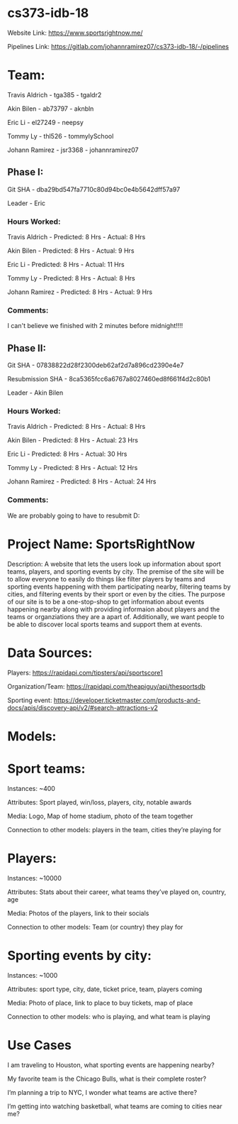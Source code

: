 # cs373-idb-18

Website Link: https://www.sportsrightnow.me/

Pipelines Link: https://gitlab.com/johannramirez07/cs373-idb-18/-/pipelines

# Team: 
Travis Aldrich - tga385 - tgaldr2

Akin Bilen - ab73797 - aknbln

Eric Li - el27249 - neepsy

Tommy Ly - thl526 - tommylySchool

Johann Ramirez - jsr3368 - johannramirez07

## Phase I:
Git SHA - dba29bd547fa7710c80d94bc0e4b5642dff57a97

Leader - Eric

### Hours Worked:
Travis Aldrich - Predicted: 8 Hrs - Actual: 8 Hrs

Akin Bilen - Predicted: 8 Hrs - Actual: 9 Hrs

Eric Li - Predicted: 8 Hrs - Actual: 11 Hrs

Tommy Ly - Predicted: 8 Hrs - Actual: 8 Hrs

Johann Ramirez - Predicted: 8 Hrs - Actual: 9 Hrs

### Comments:
I can't believe we finished with 2 minutes before midnight!!!!


## Phase II:
Git SHA - 07838822d28f2300deb62af2d7a896cd2390e4e7

Resubmission SHA - 8ca5365fcc6a6767a8027460ed8f661f4d2c80b1

Leader - Akin Bilen

### Hours Worked:
Travis Aldrich - Predicted: 8 Hrs - Actual: 8 Hrs

Akin Bilen - Predicted: 8 Hrs - Actual: 23 Hrs

Eric Li - Predicted: 8 Hrs - Actual: 30 Hrs

Tommy Ly - Predicted: 8 Hrs - Actual: 12 Hrs

Johann Ramirez - Predicted: 8 Hrs - Actual: 24 Hrs

### Comments:
We are probably going to have to resubmit D:





# Project Name: SportsRightNow

Description: A website that lets the users look up information about sport teams, players, and sporting events by city. The premise of the site will be to allow everyone to easily do things like filter players by teams and sporting events happening with them participating nearby, filtering teams by cities, and filtering events by their sport or even by the cities. The purpose of our site is to be a one-stop-shop to get information about events happening nearby along with providing informaion about players and the teams or organziations they are a apart of. Additionally, we want people to be able to discover local sports teams and support them at events.

# Data Sources:

Players: https://rapidapi.com/tipsters/api/sportscore1 

Organization/Team: https://rapidapi.com/theapiguy/api/thesportsdb 

Sporting event: https://developer.ticketmaster.com/products-and-docs/apis/discovery-api/v2/#search-attractions-v2



# Models:


# Sport teams:

Instances: ~400

Attributes: Sport played, win/loss, players, city, notable awards

Media: Logo, Map of home stadium, photo of the team together

Connection to other models: players in the team, cities they’re playing for



# Players:

Instances: ~10000

Attributes: Stats about their career, what teams they’ve played on, country, age

Media:  Photos of the players, link to their socials

Connection to other models:  Team (or country) they play for



# Sporting events by city:

Instances: ~1000

Attributes: sport type, city, date, ticket price, team, players coming

Media: Photo of place, link to place to buy tickets, map of place

Connection to other models: who is playing, and what team is playing

# Use Cases
I am traveling to Houston, what sporting events are happening nearby?

My favorite team is the Chicago Bulls, what is their complete roster?

I’m planning a trip to NYC, I wonder what teams are active there?

I’m getting into watching basketball, what teams are coming to cities near me?